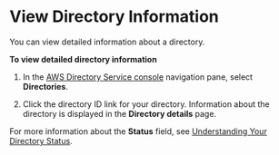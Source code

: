 # View Directory Information<a name="ms_ad_view_directory_info"></a>

You can view detailed information about a directory\.

**To view detailed directory information**

1. In the [AWS Directory Service console](https://console.aws.amazon.com/directoryservicev2/) navigation pane, select **Directories**\.

1. Click the directory ID link for your directory\. Information about the directory is displayed in the **Directory details** page\. 

For more information about the **Status** field, see [Understanding Your Directory Status](ms_ad_directory_status.md)\.